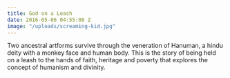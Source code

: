 ```yaml
---
title: God on a Leash
date: 2016-05-06 04:55:00 Z
image: "/uploads/screaming-kid.jpg"
---
```


Two ancestral artforms survive through the veneration of Hanuman, a hindu deity with a monkey face and human body. This is the story of being held on a leash to the hands of faith, heritage and poverty that explores the concept of humanism and divinity.